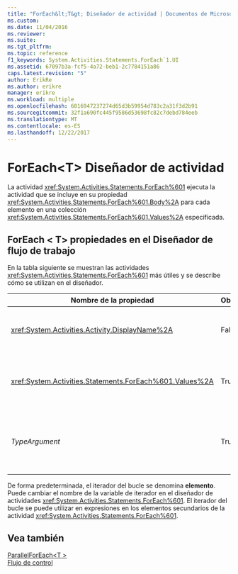 ```yaml
---
title: "ForEach&lt;T&gt; Diseñador de actividad | Documentos de Microsoft"
ms.custom: 
ms.date: 11/04/2016
ms.reviewer: 
ms.suite: 
ms.tgt_pltfrm: 
ms.topic: reference
f1_keywords: System.Activities.Statements.ForEach`1.UI
ms.assetid: 67097b3a-fcf5-4a72-beb1-2c7784151a86
caps.latest.revision: "5"
author: ErikRe
ms.author: erikre
manager: erikre
ms.workload: multiple
ms.openlocfilehash: 6016947237274d65d3b59954d783c2a31f3d2b91
ms.sourcegitcommit: 32f1a690fc445f9586d53698fc82c7debd784eeb
ms.translationtype: MT
ms.contentlocale: es-ES
ms.lasthandoff: 12/22/2017
---
```

# <a name="foreachlttgt-activity-designer"></a>ForEach&lt;T&gt; Diseñador de actividad
La actividad <xref:System.Activities.Statements.ForEach%601> ejecuta la actividad que se incluye en su propiedad <xref:System.Activities.Statements.ForEach%601.Body%2A> para cada elemento en una colección <xref:System.Activities.Statements.ForEach%601.Values%2A> especificada.  
  
## <a name="foreacht-properties-in-the-workflow-designer"></a>ForEach < T\> propiedades en el Diseñador de flujo de trabajo  
 En la tabla siguiente se muestran las actividades <xref:System.Activities.Statements.ForEach%601> más útiles y se describe cómo se utilizan en el diseñador.  
  
|Nombre de la propiedad|Obligatorio|Uso|  
|-------------------|--------------|-----------|  
|<xref:System.Activities.Activity.DisplayName%2A>|False|Nombre descriptivo de la actividad <xref:System.Activities.Statements.ForEach%601>. El valor predeterminado es ForEach < Int32\>. Pese a que el valor <xref:System.Activities.Activity.DisplayName%2A> no es obligatorio, se recomienda usar uno.|  
|<xref:System.Activities.Statements.ForEach%601.Values%2A>|True|La colección de elementos en la que se va a iterar. Para establecer el <xref:System.Activities.Statements.ForEach%601.Values%2A>, escriba un [!INCLUDE[vbprvb](../code-quality/includes/vbprvb_md.md)] expresión en el **valores** cuadro en el **ForEach < T\>**  actividad diseñador o en la cuadrícula de propiedades.|  
|*TypeArgument*|True|El tipo de los elementos de la <xref:System.Activities.Statements.ForEach%601.Values%2A> colección especificado por el parámetro genérico *T*. De forma predeterminada, *TypeArgument* está establecido en **Int32**. Para cambiar el tipo, cambie el valor de la *TypeArgument* cuadro combinado en la cuadrícula de propiedades.|  
  
 De forma predeterminada, el iterador del bucle se denomina **elemento**. Puede cambiar el nombre de la variable de iterador en el diseñador de actividades <xref:System.Activities.Statements.ForEach%601>. El iterador del bucle se puede utilizar en expresiones en los elementos secundarios de la actividad <xref:System.Activities.Statements.ForEach%601>.  
  
## <a name="see-also"></a>Vea también  
 [ParallelForEach\<T >](../workflow-designer/parallelforeach-t-activity-designer.md)   
 [Flujo de control](../workflow-designer/control-flow-activity-designers.md)
